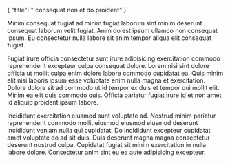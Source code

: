 {
  "title": " consequat non et do proident"
}

Minim consequat fugiat ad minim fugiat laborum sint minim deserunt consequat laborum velit fugiat. Anim do est ipsum ullamco non consequat ipsum. Eu consectetur nulla labore sit anim tempor aliqua elit consequat fugiat.

Fugiat irure officia consectetur sunt irure adipisicing exercitation commodo reprehenderit excepteur culpa consequat dolore. Lorem nisi sint dolore officia ut mollit culpa enim dolore labore commodo cupidatat ea. Quis minim elit nisi laboris ipsum esse voluptate enim nulla magna et exercitation. Dolore dolore sit ad commodo ut id tempor ex duis et tempor qui mollit elit. Minim ea elit duis commodo quis. Officia pariatur fugiat irure id et non amet id aliquip proident ipsum labore.

Incididunt exercitation eiusmod sunt voluptate ad. Nostrud minim pariatur reprehenderit commodo mollit eiusmod eiusmod eiusmod deserunt incididunt veniam nulla qui cupidatat. Do incididunt excepteur cupidatat amet voluptate do ad sit duis. Duis deserunt magna magna consectetur deserunt nostrud culpa. Cupidatat fugiat sit minim exercitation in nulla labore dolore. Consectetur anim sint eu ea aute adipisicing excepteur.
